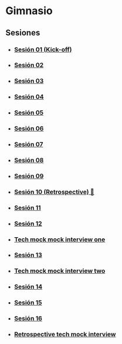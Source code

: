 # Gimnasio

## Sesiones

- ### [Sesión 01 (Kick-off)](./session-01/README.md)

- ### [Sesión 02](./session-02/README.md)

- ### [Sesión 03](./session-03/README.md)

- ### [Sesión 04](./session-04/README.md)

- ### [Sesión 05](./session-05/README.md)

- ### [Sesión 06](./session-06/README.md)

- ### [Sesión 07](./session-07/README.md)

- ### [Sesión 08](./session-08/README.md)

- ### [Sesión 09](./session-09/README.md)

- ### [Sesión 10 (Retrospective) 💫](./session-10/README.md)

- ### [Sesión 11](./session-11/README.md)

- ### [Sesión 12](./session-12/README.md)

- ### [Tech mock mock interview one](./tech-mock-mock-interview-01/README.md)

- ### [Sesión 13](./session-13/README.md)

- ### [Tech mock mock interview two](./tech-mock-mock-interview-02/README.md)

- ### [Sesión 14](./session-14/README.md)

- ### [Sesión 15](./session-15/README.md)

- ### [Sesión 16](./session-16/README.md)

- ### [Retrospective tech mock interview](./session-17/README.md)
